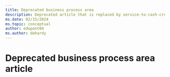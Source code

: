 ```yaml
---
title: Deprecated business process area
description: Deprecated article that is replaced by service-to-cash-create-process-service-work - go read that instead.
ms.date: 02/15/2024
ms.topic: conceptual
author: edupont04
ms.author: dehardy
---
```

<!-- DEPRECATED AND REPLACED BY service-to-cash-create-process-service-work.md-->
# Deprecated business process area article
<!--
***Applies to: Dynamics 365 Business Central, Dynamics 365 Customer Service, Dynamics 365 Field Service, Dynamics 365 Supply Chain Management***

This article describes the benefits and process flow of the *Create work orders* business process area that is part of the *Service to cash* end-to-end process. This area covers the business processes that lead to the creation of work orders. It also covers the business processes that determine the content of the work order to ensure that it has the necessary information to efficiently drive the downstream scheduling and service delivery processes.

Work orders are the primary object for service management, such as in Dynamics 365 Field Service. It's important to identify and document the business processes that lead to their creation, and the population of their content, in the first stages of your implementation project. This approach helps you ensure that your unique business requirements can be met through standard capabilities or by building customizations.

The following list shows a few examples of business processes that lead to the creation of work orders:

- **Customer requests**

    In some scenarios, a customer contacts your customer service organization, and the information is transferred from a case to a work order because the issue can't be resolved remotely. In other scenarios, the customer contacts the service department, either directly or through a customer portal, to request service in a reactive manner.

- **Ongoing maintenance**

    These scenarios can arise from service agreements, or contracts, with customers to supply specific ongoing services over the course of the contract period. For these scenarios, work orders can be automatically generated on a repeating basis as they are needed to complete the preventative maintenance schedule.

- **Smart devices**

    More and more items that require servicing are connected to the internet and can supply alerts that trigger the need for service and, therefore, the creation of a work order.

- **Integrations**

    Sometimes, the service application that is being implemented isn't used exclusively throughout your organization, or it isn't considered the "system of record" for work orders. In these scenarios, you might want to create integrations with other systems that are responsible for creating work orders and updating the content between them.

- **Manual**

    In many organizations, there are numerous scenarios where an application user must manually create a work order record. For example, a user responds to a phone call from a customer, or a frontline worker at the service location identifies other services that must be supplied.

In addition to documenting work order creation scenarios and processes, it's important to identify the required work order content during the creation process. Work orders that include all the necessary information can be processed through the service lifecycle as efficiently as possible.

Although the definition of *required content* varies by organization, industry, service type, or creation method, there are some general categories that apply to many scenarios. The following list describes some examples:

- **Identifying the service customer**

    In some cases, the customer is your own organization. However, most of the time, the customer is an external entity and has unique attributes that must be considered when you deliver service to it. When you identify the service customer on the work order, those unique customer attributes can be accommodated.

- **Determining the service location**

    During field service, or service in varied locations, it's important to identify the specific location where the service is provided. Usually, you register the location by specifying a postal address that can be transformed into latitude and longitude coordinates (a geocode). The geocode can then be used to calculate the estimated travel time between service locations. It can also be used to help select the right resources for scheduling the work order.

- **Defining the estimated scope of work**

    The scope of a work order usually includes content that defines the type of service work that is expected to be performed. This information, in turn, helps determine the amount of time to allocate, the resources that are required to carry out the work, and the parts and materials that might be needed. An accurate estimate of the scope of work during work order creation significantly increases the likelihood that the work will be completed within the shortest time and with the fewest service visits. It also helps make the most efficient use of your company's resources.

- **Establishing pricing and entitlements**

    In some scenarios, it might be necessary to modify the price of the parts and labor that are used in the work order. In other scenarios, it might be necessary to ensure that the service work accounts for specific entitlements, or service level agreements (SLAs), based on the service customer, the type of work that is being performed, or the details of a service contract. Correct documentation of these items during work order creation helps ensure that the work is scheduled and completed as expected. Therefore, it also helps reduce the need for later modifications.

- **Defining scheduling parameters**

    Particularly in field service scenarios where frontline workers travel to multiple service locations per day, and time commitments are made to customers, it's important to ensure that specific scheduling parameters are well defined in the work order during the creation process. Well-defined parameters help your organization achieve maximum optimization of service operations and also meet customer expectations.

## Stakeholders

The documentation of work order creation methods and required content is foundational to the downstream processes of scheduling and service delivery. Therefore, it's important to include the necessary stakeholders when you define these processes for your implementation project. Many people across the organization should contribute to the decision-making process and design of the *Create work orders* business process area. The following list provides examples of such stakeholders: 

- **Operations stakeholders** – Example: Chief Operating Officer (COO)
- **Field service stakeholders** – Examples: Service managers, field supervisors, dispatchers, and frontline workers
- **Customer service stakeholders** – Example: Call center manager
- **Finance stakeholder** – Examples: Chief Financial Officer (CFO) and controller

## Create work orders process flow 

The following diagram illustrates the *Create work orders* business process area. [!INCLUDE [daf-business-process-flow-def](~/../shared-content/shared/guidance-includes/daf-business-process-flow-def.md)]

:::image type="content" source="media/service-to-cash-graphics-create-work-orders-flow.svg" alt-text="Flow diagram for the business process area, which is explained in the paragraphs after the image." lightbox="media/service-to-cash-graphics-create-work-orders-flow.svg":::

1. Start
2. A parallel branch from 1. Start includes the *Service to Cash* end-to-end process.

    1. *Create and manage accounts for servicing* business process area
    2. *Create and manage assets* business process area
    3. *Create and manage service resources* business process area
    4. *Establish servicing policies and procedures* business process area
    5. *Create work orders* business process area

        1. *Initiate work order creation* business process
        2. *Establish service customer* business process
        3. *Establish service location* parameters business process
        4. *Define expected scope of work* business process
        5. *Establish pricing and entitlements* business process
        6. *Define scheduling parameters* business process

3. A parallel branch from 1. Start includes the *Case to resolution* end-to-end process.

    1. *Convert to work order* business process

        1. Connects to the 2.e. *Create work orders* business process area

4. A parallel branch from 1. Start includes the *Project to profit* end-to-end business process.

    1. *Deliver project work* business process area
    2. Connects to the 2.e. *Create work orders* business process area

5. A parallel branch from 1. Start includes the *Acquire to dispose* end-to-end business process.

    1. *Acquire assets* business process area
    2. Connects to the 2.e.iv. *Define expected scope of work* business process

6. End

## Create work orders benefits

There are many benefits from the *Create work order* process area. The following sections describe key benefits of the *Create work order* process in Dynamics 365 solutions.

### Centralized work information

A work order includes all the key information that is required to carry out a service job. It provides a single centralized record of the work that service managers can track and use later for reporting and analytical purposes.

### Scheduling efficiencies

By ensuring that work orders include the necessary information, you allow for optimization of the service schedule. This optimization helps dispatchers select the best resources and time slots to perform the service work. It also helps minimize the need for other service trips.

### Quality of service delivery

When accurate and complete data is captured about the work that must be performed, field service resources can be scheduled to arrive at the right location and with the right parts, supporting guides, and steps that are required to complete the work that was promised to the customer.

## Next steps

If you want to implement Dynamics 365 solutions to help with your *Create work order* processes, you can use the following resources and steps to learn more. (Links are added, when the articles are ready.)

1. *Create work orders* (the article that you're currently reading)

2. *Schedule work orders*

3. *Perform service work*

4. *Review and close work orders*

5. *Analyze service operations*

## Related resources

You can use the following resources to learn more about the *Create work orders* process in Dynamics 365.

- [Create a work order - Dynamics 365 Field service](/dynamics365/field-service/create-work-order)
- [Create and define work orders - Training](/training/modules/implement-work-order-management-agreements-inventory-and-purchasing/2-creating-and-defining-work-orders)
- [Exam MB-240: Microsoft Dynamics 365 Field Service Functional Consultant](/certifications/exams/mb-240)
- [Service Management - Dynamics 365 Supply Chain Management](/dynamics365/supply-chain/service-management/service-management-home-page)
- [Service Management - Dynamics 365 Business Central](/dynamics365/business-central/service-service)
- [Implementation strategy](../implementation-guide/implementation-strategy.md)
- [Process-focused solution](../implementation-guide/process-focused-solution.md)
- [Manage service assets overview](service-to-cash-manage-service-assets.md)
- Find definitions of terminology that is used in content for *Create work orders* process area in the [Glossary of terms in Dynamics 365 business processes](/dynamics365/guidance/business-processes/glossary) article. For example, this glossary includes the following terms:

    - [Work order](glossary.md#work-order)
    - [Service customer](glossary.md#service-customer)
    - [Service location](glossary.md#service-location)
    - [Service resource](glossary.md#service-resource)
    - [Scheduling parameters](glossary.md#scheduling-parameters)
    - [Assets](glossary.md#asset)

## Contributors

*This article is* *maintained by Microsoft. It was originally written by the following contributors.*

Principal authors:

- [Jason du Plessis](https://www.linkedin.com/in/jason-du-plessis-a512171) | FastTrack Solution Architect
- [Dean Hardy](https://www.linkedin.com/in/deanahardy) | FastTrack Solution Architect

## Tags

*Industries:* Agriculture (01-09), Mining (10-14), Construction (15-17), Manufacturing (20-39), Transportation and Public Utilities (40-49), Real Estate (60-67), Services (70-89), Public Administration (91-99)

*Stakeholders:* Customer services, Engineering, IT (Information Technology), Operations, Production, Project Management, Service operations, Transportation, Warehouse

*Products:* Dynamics 365 Business Central, Dynamics 365 Customer Service, Dynamics 365 Field Service, Dynamics 365 Guides, Dynamics 365 Project Operations, Dynamics 365 Remote Assist, Dynamics 365 Supply Chain Management -->

